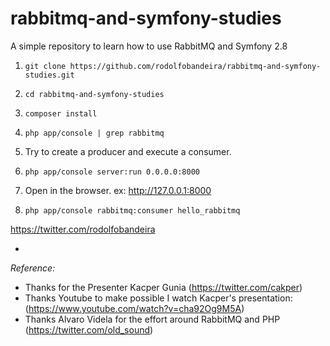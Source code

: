 # rabbitmq-and-symfony-studies
A simple repository to learn how to use RabbitMQ and Symfony 2.8

1) `git clone https://github.com/rodolfobandeira/rabbitmq-and-symfony-studies.git`

2) `cd rabbitmq-and-symfony-studies`

3) `composer install`

4) `php app/console | grep rabbitmq`

5) Try to create a producer and execute a consumer.

6) `php app/console server:run 0.0.0.0:8000`

7) Open in the browser. ex: http://127.0.0.1:8000

8) `php app/console rabbitmq:consumer hello_rabbitmq`

https://twitter.com/rodolfobandeira

-

*Reference:*

- Thanks for the Presenter Kacper Gunia (https://twitter.com/cakper) 
- Thanks Youtube to make possible I watch Kacper's presentation: (https://www.youtube.com/watch?v=cha92Og9M5A)
- Thanks Alvaro Videla for the effort around RabbitMQ and PHP (https://twitter.com/old_sound)
